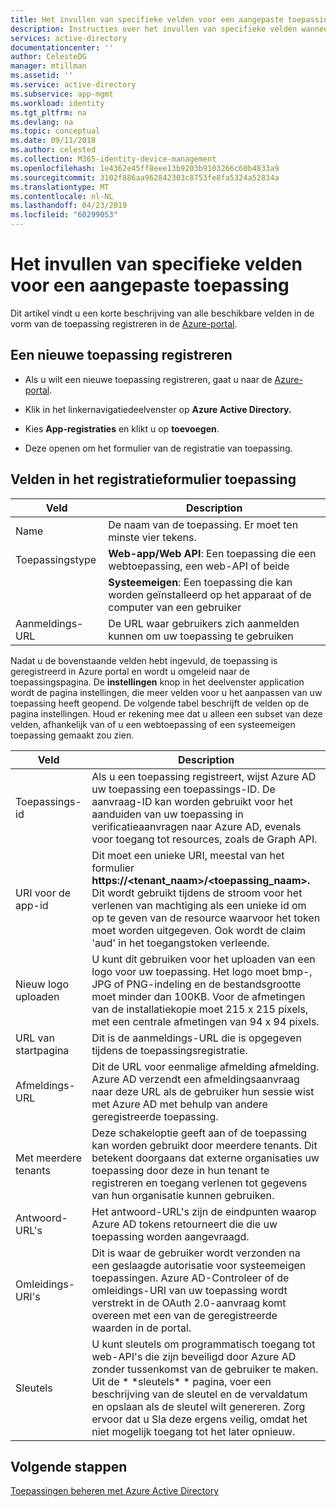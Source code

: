 ```yaml
---
title: Het invullen van specifieke velden voor een aangepaste toepassing | Microsoft Docs
description: Instructies over het invullen van specifieke velden wanneer u een aangepaste ontwikkelde toepassing met Azure AD registreert
services: active-directory
documentationcenter: ''
author: CelesteDG
manager: mtillman
ms.assetid: ''
ms.service: active-directory
ms.subservice: app-mgmt
ms.workload: identity
ms.tgt_pltfrm: na
ms.devlang: na
ms.topic: conceptual
ms.date: 09/11/2018
ms.author: celested
ms.collection: M365-identity-device-management
ms.openlocfilehash: 1e4362e45ff8eee13b9203b9103266c60b4833a9
ms.sourcegitcommit: 3102f886aa962842303c8753fe8fa5324a52834a
ms.translationtype: MT
ms.contentlocale: nl-NL
ms.lasthandoff: 04/23/2019
ms.locfileid: "60299053"
---
```

# <a name="how-to-fill-out-specific-fields-for-a-custom-developed-application"></a>Het invullen van specifieke velden voor een aangepaste toepassing

Dit artikel vindt u een korte beschrijving van alle beschikbare velden in de vorm van de toepassing registreren in de [Azure-portal](https://portal.azure.com).

## <a name="register-a-new-application"></a>Een nieuwe toepassing registreren

-   Als u wilt een nieuwe toepassing registreren, gaat u naar de [Azure-portal](https://portal.azure.com).

-   Klik in het linkernavigatiedeelvenster op **Azure Active Directory.**

-   Kies **App-registraties** en klikt u op **toevoegen**.

-   Deze openen om het formulier van de registratie van toepassing.

## <a name="fields-in-the-application-registration-form"></a>Velden in het registratieformulier toepassing


| Veld            | Description                                                                              |
|------------------|------------------------------------------------------------------------------------------|
| Name             | De naam van de toepassing. Er moet ten minste vier tekens.                |
| Toepassingstype | **Web-app/Web API**: Een toepassing die een webtoepassing, een web-API of beide 
| |**Systeemeigen**: Een toepassing die kan worden geïnstalleerd op het apparaat of de computer van een gebruiker           |
| Aanmeldings-URL      | De URL waar gebruikers zich aanmelden kunnen om uw toepassing te gebruiken                                  |

Nadat u de bovenstaande velden hebt ingevuld, de toepassing is geregistreerd in Azure portal en wordt u omgeleid naar de toepassingspagina. De **instellingen** knop in het deelvenster application wordt de pagina instellingen, die meer velden voor u het aanpassen van uw toepassing heeft geopend. De volgende tabel beschrijft de velden op de pagina instellingen. Houd er rekening mee dat u alleen een subset van deze velden, afhankelijk van of u een webtoepassing of een systeemeigen toepassing gemaakt zou zien.

| Veld           | Description                                                                                                                                                                                                                                                                                                     |
|-----------------|-----------------------------------------------------------------------------------------------------------------------------------------------------------------------------------------------------------------------------------------------------------------------------------------------------------------|
| Toepassings-id  | Als u een toepassing registreert, wijst Azure AD uw toepassing een toepassings-ID. De aanvraag-ID kan worden gebruikt voor het aanduiden van uw toepassing in verificatieaanvragen naar Azure AD, evenals voor toegang tot resources, zoals de Graph API.                                                          |
| URI voor de app-id      | Dit moet een unieke URI, meestal van het formulier **https://&lt;tenant\_naam&gt;/&lt;toepassing\_naam&gt;.** Dit wordt gebruikt tijdens de stroom voor het verlenen van machtiging als een unieke id om op te geven van de resource waarvoor het token moet worden uitgegeven. Ook wordt de claim 'aud' in het toegangstoken verleende. |
| Nieuw logo uploaden | U kunt dit gebruiken voor het uploaden van een logo voor uw toepassing. Het logo moet bmp-, JPG of PNG-indeling en de bestandsgrootte moet minder dan 100KB. Voor de afmetingen van de installatiekopie moet 215 x 215 pixels, met een centrale afmetingen van 94 x 94 pixels.                                                       |
| URL van startpagina   | Dit is de aanmeldings-URL die is opgegeven tijdens de toepassingsregistratie.                                                                                                                                                                                                                                              |
| Afmeldings-URL      | Dit de URL voor eenmalige afmelding afmelding. Azure AD verzendt een afmeldingsaanvraag naar deze URL als de gebruiker hun sessie wist met Azure AD met behulp van andere geregistreerde toepassing.                                                                                                                                       |
| Met meerdere tenants  | Deze schakeloptie geeft aan of de toepassing kan worden gebruikt door meerdere tenants. Dit betekent doorgaans dat externe organisaties uw toepassing door deze in hun tenant te registreren en toegang verlenen tot gegevens van hun organisatie kunnen gebruiken.                                                                   |
| Antwoord-URL's      | Het antwoord-URL's zijn de eindpunten waarop Azure AD tokens retourneert die die uw toepassing worden aangevraagd.                                                                                                                                                                                                          |
| Omleidings-URI's   | Dit is waar de gebruiker wordt verzonden na een geslaagde autorisatie voor systeemeigen toepassingen. Azure AD-Controleer of de omleidings-URI van uw toepassing wordt verstrekt in de OAuth 2.0-aanvraag komt overeen met een van de geregistreerde waarden in de portal.                                                            |
| Sleutels            | U kunt sleutels om programmatisch toegang tot web-API's die zijn beveiligd door Azure AD zonder tussenkomst van de gebruiker te maken. Uit de \* \*sleutels\* \* pagina, voer een beschrijving van de sleutel en de vervaldatum en opslaan als de sleutel wilt genereren. Zorg ervoor dat u Sla deze ergens veilig, omdat het niet mogelijk toegang tot het later opnieuw.             |

## <a name="next-steps"></a>Volgende stappen
[Toepassingen beheren met Azure Active Directory](../manage-apps/what-is-application-management.md)
